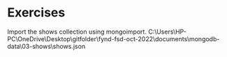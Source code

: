 # Exercises
Import the shows collection using mongoimport.
C:\Users\HP-PC\OneDrive\Desktop\gitfolder\fynd-fsd-oct-2022\documents\mongodb-data\03-shows\shows.json
